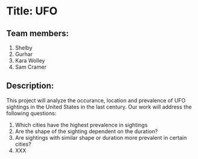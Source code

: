 # Title: UFO
## Team members: 
1) Shelby 
2) Gurhar
3) Kara Wolley
4) Sam Cramer
## Description: 
This project will analyze the occurance, location and prevalence of UFO sightings in the United States in the last century.  Our work will address the following questions:
1) Which cities have the highest prevalence in sightings
2) Are the shape of the sighting dependent on the duration?
3) Are sightings with similar shape or duration more prevalent in certain cities?
4) XXX



